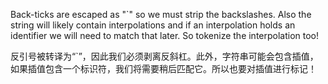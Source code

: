 Back-ticks are escaped as "\`" so we must strip the backslashes.
Also the string will likely contain interpolations and if an interpolation holds an
identifier we will need to match that later. So tokenize the interpolation too!

反引号被转译为“\`”，因此我们必须剥离反斜杠。此外，字符串可能会包含插值，如果插值包含一个标识符，我们将需要稍后匹配它。所以也要对插值进行标记！